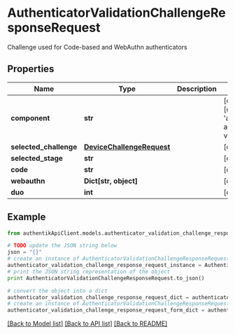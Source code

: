 # AuthenticatorValidationChallengeResponseRequest

Challenge used for Code-based and WebAuthn authenticators

## Properties
Name | Type | Description | Notes
------------ | ------------- | ------------- | -------------
**component** | **str** |  | [optional] [default to 'ak-stage-authenticator-validate']
**selected_challenge** | [**DeviceChallengeRequest**](DeviceChallengeRequest.md) |  | [optional] 
**selected_stage** | **str** |  | [optional] 
**code** | **str** |  | [optional] 
**webauthn** | **Dict[str, object]** |  | [optional] 
**duo** | **int** |  | [optional] 

## Example

```python
from authentikApiClient.models.authenticator_validation_challenge_response_request import AuthenticatorValidationChallengeResponseRequest

# TODO update the JSON string below
json = "{}"
# create an instance of AuthenticatorValidationChallengeResponseRequest from a JSON string
authenticator_validation_challenge_response_request_instance = AuthenticatorValidationChallengeResponseRequest.from_json(json)
# print the JSON string representation of the object
print AuthenticatorValidationChallengeResponseRequest.to_json()

# convert the object into a dict
authenticator_validation_challenge_response_request_dict = authenticator_validation_challenge_response_request_instance.to_dict()
# create an instance of AuthenticatorValidationChallengeResponseRequest from a dict
authenticator_validation_challenge_response_request_form_dict = authenticator_validation_challenge_response_request.from_dict(authenticator_validation_challenge_response_request_dict)
```
[[Back to Model list]](../README.md#documentation-for-models) [[Back to API list]](../README.md#documentation-for-api-endpoints) [[Back to README]](../README.md)


